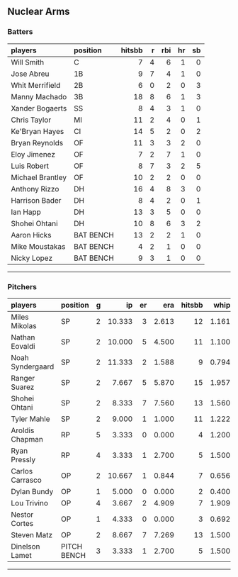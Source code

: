 ## Nuclear Arms

### Batters

 
|players          |position  | hitsbb|  r| rbi| hr| sb| 
|:----------------|:---------|------:|--:|---:|--:|--:| 
|Will Smith       |C         |      7|  4|   6|  1|  0| 
|Jose Abreu       |1B        |      9|  7|   4|  1|  0| 
|Whit Merrifield  |2B        |      6|  0|   2|  0|  3| 
|Manny Machado    |3B        |     18|  8|   6|  1|  3| 
|Xander Bogaerts  |SS        |      8|  4|   3|  1|  0| 
|Chris Taylor     |MI        |     11|  2|   4|  0|  1| 
|Ke'Bryan Hayes   |CI        |     14|  5|   2|  0|  2| 
|Bryan Reynolds   |OF        |     11|  3|   3|  2|  0| 
|Eloy Jimenez     |OF        |      7|  2|   7|  1|  0| 
|Luis Robert      |OF        |      8|  7|   3|  2|  5| 
|Michael Brantley |OF        |     10|  2|   2|  0|  0| 
|Anthony Rizzo    |DH        |     16|  4|   8|  3|  0| 
|Harrison Bader   |DH        |      8|  4|   2|  0|  1| 
|Ian Happ         |DH        |     13|  3|   5|  0|  0| 
|Shohei Ohtani    |DH        |     10|  8|   6|  3|  2| 
|Aaron Hicks      |BAT BENCH |     13|  2|   2|  1|  0| 
|Mike Moustakas   |BAT BENCH |      4|  2|   1|  0|  0| 
|Nicky Lopez      |BAT BENCH |      9|  3|   1|  0|  0| 

* * *

### Pitchers

 
|players          |position    |  g|     ip| er|   era| hitsbb|  whip| so|  w| sv| 
|:----------------|:-----------|--:|------:|--:|-----:|------:|-----:|--:|--:|--:| 
|Miles Mikolas    |SP          |  2| 10.333|  3| 2.613|     12| 1.161|  8|  1|  0| 
|Nathan Eovaldi   |SP          |  2| 10.000|  5| 4.500|     11| 1.100| 13|  1|  0| 
|Noah Syndergaard |SP          |  2| 11.333|  2| 1.588|      9| 0.794|  5|  2|  0| 
|Ranger Suarez    |SP          |  2|  7.667|  5| 5.870|     15| 1.957|  5|  1|  0| 
|Shohei Ohtani    |SP          |  2|  8.333|  7| 7.560|     13| 1.560| 14|  0|  0| 
|Tyler Mahle      |SP          |  2|  9.000|  1| 1.000|     11| 1.222| 11|  1|  0| 
|Aroldis Chapman  |RP          |  5|  3.333|  0| 0.000|      4| 1.200|  6|  0|  1| 
|Ryan Pressly     |RP          |  4|  3.333|  1| 2.700|      5| 1.500|  2|  0|  3| 
|Carlos Carrasco  |OP          |  2| 10.667|  1| 0.844|      7| 0.656| 13|  0|  0| 
|Dylan Bundy      |OP          |  1|  5.000|  0| 0.000|      2| 0.400|  2|  1|  0| 
|Lou Trivino      |OP          |  4|  3.667|  2| 4.909|      7| 1.909|  5|  0|  2| 
|Nestor Cortes    |OP          |  1|  4.333|  0| 0.000|      3| 0.692|  5|  0|  0| 
|Steven Matz      |OP          |  2|  8.667|  7| 7.269|     13| 1.500| 11|  1|  0| 
|Dinelson Lamet   |PITCH BENCH |  3|  3.333|  1| 2.700|      5| 1.500|  6|  0|  0| 


* * *


